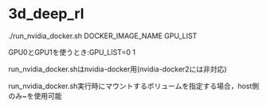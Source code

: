 # 3d_deep_rl

./run_nvidia_docker.sh DOCKER_IMAGE_NAME GPU_LIST

GPU0とGPU1を使うとき:GPU_LIST=0 1

run_nvidia_docker.shはnvidia-docker用(nvidia-docker2には非対応)

run_nvidia_docker.sh実行時にマウントするボリュームを指定する場合，host側のみ~を使用可能
